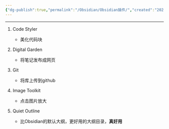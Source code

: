 ```yaml
---
{"dg-publish":true,"permalink":"/Obsidian/Obsidian插件/","created":"2025-04-03T21:59:00","updated":"2025-04-03T22:12:47.858+08:00"}
---
```


---
1. Code Styler
	- 美化代码块

2. Digital Garden
	 - 将笔记发布成网页

3. Git
	- 将库上传到github

4. Image Toolkit
	- 点击图片放大

5. Quiet Outline
	- 比Obsidian的默认大纲，更好用的大纲目录，**真好用**